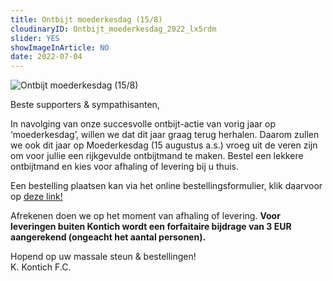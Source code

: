 ```yaml
---
title: Ontbijt moederkesdag (15/8)
cloudinaryID: Ontbijt_moederkesdag_2022_lx5rdm
slider: YES
showImageInArticle: NO
date: 2022-07-04
---
```

<div class="mb-6">
<img style="max-width: 100%; height: auto;" src="https://res.cloudinary.com/kkontichfc/image/upload/v1/nieuws/Ontbijt_moederkesdag_2022_lx5rdm" alt="Ontbijt moederkesdag (15/8)" />
</div>
<p>Beste supporters & sympathisanten,</p>
<p>In navolging van onze succesvolle ontbijt-actie van vorig jaar op ‘moederkesdag’, willen we dat dit jaar graag terug herhalen. Daarom zullen we ook dit jaar op Moederkesdag (15 augustus a.s.) vroeg uit de veren zijn om voor jullie een rijkgevulde ontbijtmand te maken. Bestel een lekkere ontbijtmand en kies voor afhaling of levering bij u thuis.</p>

<p>Een bestelling plaatsen kan via het online bestellingsformulier, klik daarvoor op <a href="https://forms.gle/96WEzW162e2nQEZP9" target="_blank" title="Bestelling ontbijt moederkesdag">deze link!</a></p>

<p>Afrekenen doen we op het moment van afhaling of levering. <strong>Voor leveringen buiten Kontich wordt een forfaitaire bijdrage van 3 EUR aangerekend (ongeacht het aantal personen).</strong></p>

<p>Hopend op uw massale steun & bestellingen!<br/>
K. Kontich F.C.</p>
